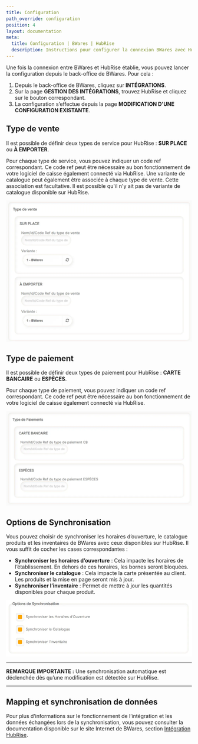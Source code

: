 ```yaml
---
title: Configuration
path_override: configuration
position: 4
layout: documentation
meta:
  title: Configuration | BWares | HubRise
  description: Instructions pour configurer la connexion BWares avec HubRise afin qu'elle fonctionne parfaitement avec votre logiciel de caisse et les autres apps connectées. 
---
```


Une fois la connexion entre BWares et HubRise établie, vous pouvez lancer la configuration depuis le back-office de BWares. Pour cela :
1. Depuis le back-office de BWares, cliquez sur **INTÉGRATIONS**.
2. Sur la page **GESTION DES INTÉGRATIONS**, trouvez HubRise et cliquez sur le bouton correspondant.
3. La configuration s’effectue depuis la page **MODIFICATION D'UNE CONFIGURATION EXISTANTE**.


## Type de vente

Il est possible de définir deux types de service pour HubRise : **SUR PLACE** ou **À EMPORTER**. 

Pour chaque type de service, vous pouvez indiquer un code ref correspondant. Ce code ref peut être nécessaire au bon fonctionnement de votre logiciel de caisse également connecté via HubRise.
Une variante de catalogue peut également être associée à chaque type de vente. Cette association est facultative. Il est possible qu'il n'y ait pas de variante de catalogue disponible sur HubRise. 

![BWares, type de vente à configurer](./images/007-2x-type-de-vente.png)

## Type de paiement

Il est possible de définir deux types de paiement pour HubRise : **CARTE BANCAIRE** ou **ESPÈCES**. 

Pour chaque type de paiement, vous pouvez indiquer un code ref correspondant. Ce code ref peut être nécessaire au bon fonctionnement de votre logiciel de caisse également connecté via HubRise.

![BWares, type de paiement à configurer](./images/008-2x-type-de-paiement.png)

## Options de Synchronisation

Vous pouvez choisir de synchroniser les horaires d’ouverture, le catalogue produits et les inventaires de BWares avec ceux disponibles sur HubRise. Il vous suffit de cocher les cases correspondantes :

- **Synchroniser les horaires d’ouverture** : Cela impacte les horaires de l’établissement. En dehors de ces horaires, les bornes seront bloquées.
- **Synchroniser le catalogue** : Cela impacte la carte présentée au client. Les produits et la mise en page seront mis à jour.
- **Synchroniser l’inventaire** : Permet de mettre à jour les quantités disponibles pour chaque produit.

![BWares, options de Synchronisation](./images/009-2x-option-de-synchronisation.png)

---

**REMARQUE IMPORTANTE :** Une synchronisation automatique est déclenchée dès qu’une modification est détectée sur HubRise.

---

## Mapping et synchronisation de données

Pour plus d’informations sur le fonctionnement de l’intégration et les données échangées lors de la synchronisation, vous pouvez consulter la documentation disponible sur le site Internet de BWares, section [Intégration HubRise](https://bwares.notion.site/HubRise-23e20882788c8014a9adf1dad49ce6e7). 
